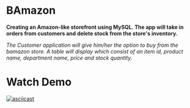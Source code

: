 # BAmazon

**Creating an Amazon-like storefront using MySQL. The app will take in orders from customers and delete stock from the store's inventory.**

*The Customer application will give him/her the option to buy from the bamazon store. A table will display which consist of an item id, product name, department name, price and stock quantity.*

# Watch Demo 

[![asciicast](https://asciinema.org/a/uBH6Hap1SoRczGGzLHF1Pdqak.svg)](https://asciinema.org/a/uBH6Hap1SoRczGGzLHF1Pdqak)
